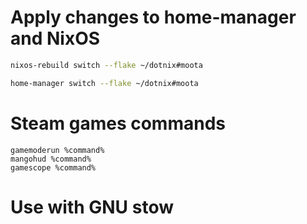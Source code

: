 # Apply changes to home-manager and NixOS
```bash
nixos-rebuild switch --flake ~/dotnix#moota
```
```bash
home-manager switch --flake ~/dotnix#moota
```

# Steam games commands
```
gamemoderun %command%
mangohud %command%
gamescope %command%
```

# Use with GNU stow
